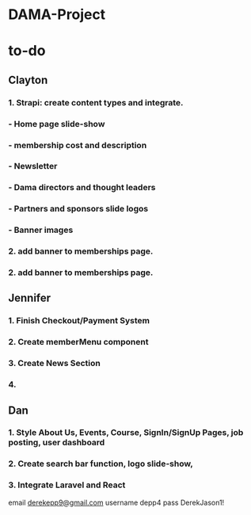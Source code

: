 # DAMA-Project

# to-do
## Clayton
### 1. Strapi: create content types and integrate.
### - Home page slide-show
### - membership cost and description
### - Newsletter
### - Dama directors and thought leaders
### - Partners and sponsors slide logos
### - Banner images
### 2. add banner to memberships page.
### 2. add banner to memberships page.

## Jennifer
### 1. Finish Checkout/Payment System
### 2. Create memberMenu component
### 3. Create News Section
### 4. 
## Dan
### 1. Style About Us, Events, Course, SignIn/SignUp Pages, job posting, user dashboard 
### 2. Create search bar function, logo slide-show, 
### 3. Integrate Laravel and React


email derekepp9@gmail.com
username depp4
pass DerekJason1!
